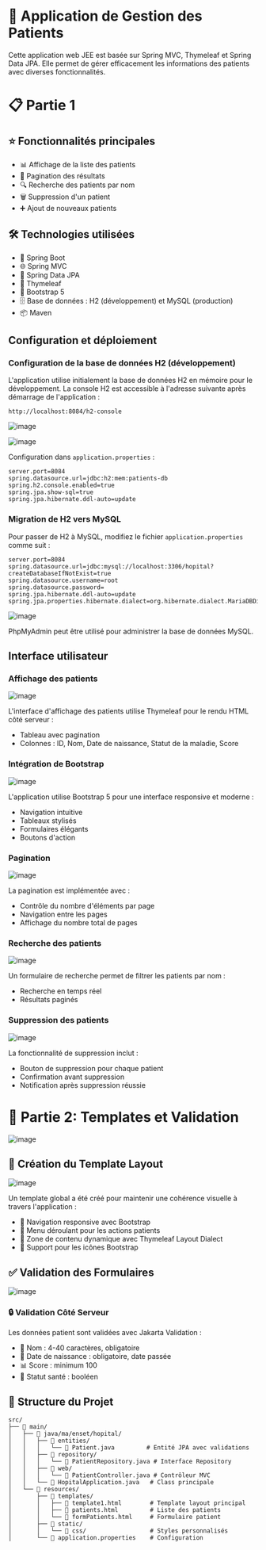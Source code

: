 # 🏥 Application de Gestion des Patients

Cette application web JEE est basée sur Spring MVC, Thymeleaf et Spring Data JPA. Elle permet de gérer efficacement les informations des patients avec diverses fonctionnalités.

# 📋 Partie 1

## ⭐ Fonctionnalités principales

- 📊 Affichage de la liste des patients
- 📑 Pagination des résultats
- 🔍 Recherche des patients par nom
- 🗑️ Suppression d'un patient
- ➕ Ajout de nouveaux patients

## 🛠️ Technologies utilisées

- 🔧 Spring Boot
- 🌐 Spring MVC
- 💾 Spring Data JPA
- 🎨 Thymeleaf
- 📱 Bootstrap 5
- 🗄️ Base de données : H2 (développement) et MySQL (production)
- 📦 Maven

## Configuration et déploiement

### Configuration de la base de données H2 (développement)

L'application utilise initialement la base de données H2 en mémoire pour le développement. La console H2 est accessible à l'adresse suivante après démarrage de l'application :

```
http://localhost:8084/h2-console
```

![image](https://github.com/user-attachments/assets/d48ccdc6-4ce7-45bf-8aef-f9914ffe60fa)

![image](https://github.com/user-attachments/assets/803155b2-4d5e-4c33-99cb-3550f7424dba)

Configuration dans `application.properties` :

```properties
server.port=8084
spring.datasource.url=jdbc:h2:mem:patients-db
spring.h2.console.enabled=true
spring.jpa.show-sql=true
spring.jpa.hibernate.ddl-auto=update
```

### Migration de H2 vers MySQL

Pour passer de H2 à MySQL, modifiez le fichier `application.properties` comme suit :

```properties
server.port=8084
spring.datasource.url=jdbc:mysql://localhost:3306/hopital?createDatabaseIfNotExist=true
spring.datasource.username=root
spring.datasource.password=
spring.jpa.hibernate.ddl-auto=update
spring.jpa.properties.hibernate.dialect=org.hibernate.dialect.MariaDBDialect
```

![image](https://github.com/user-attachments/assets/4b9075b2-9c64-42be-b578-d1bca8e70c44)

PhpMyAdmin peut être utilisé pour administrer la base de données MySQL.

## Interface utilisateur

### Affichage des patients

![image](https://github.com/user-attachments/assets/0603da09-a560-4101-975c-8b15c037ef29)

L'interface d'affichage des patients utilise Thymeleaf pour le rendu HTML côté serveur :

- Tableau avec pagination
- Colonnes : ID, Nom, Date de naissance, Statut de la maladie, Score

### Intégration de Bootstrap

![image](https://github.com/user-attachments/assets/e6a7c564-a6f5-4ede-b375-05a77a66ef81)

L'application utilise Bootstrap 5 pour une interface responsive et moderne :

- Navigation intuitive
- Tableaux stylisés
- Formulaires élégants
- Boutons d'action

### Pagination

![image](https://github.com/user-attachments/assets/19342b82-c7c2-4a8f-af8b-fa05df28d841)

La pagination est implémentée avec :

- Contrôle du nombre d'éléments par page
- Navigation entre les pages
- Affichage du nombre total de pages

### Recherche des patients

![image](https://github.com/user-attachments/assets/180126cf-28cf-4b27-bba5-293e100029e7)

Un formulaire de recherche permet de filtrer les patients par nom :

- Recherche en temps réel
- Résultats paginés

### Suppression des patients

![image](https://github.com/user-attachments/assets/3d9b78eb-a053-42da-b813-2f44b7e109e9)

La fonctionnalité de suppression inclut :

- Bouton de suppression pour chaque patient
- Confirmation avant suppression
- Notification après suppression réussie

# 🔧 Partie 2: Templates et Validation

![image](https://github.com/user-attachments/assets/86a6c3ae-b2f3-4f00-8fd4-386e3a2ef3ab)


## 📝 Création du Template Layout

![image](https://github.com/user-attachments/assets/49c82cc9-1795-4446-a437-7fdd491149da)

Un template global a été créé pour maintenir une cohérence visuelle à travers l'application :

- 📱 Navigation responsive avec Bootstrap
- 📑 Menu déroulant pour les actions patients
- 🎨 Zone de contenu dynamique avec Thymeleaf Layout Dialect
- 🎯 Support pour les icônes Bootstrap

## ✅ Validation des Formulaires

![image](https://github.com/user-attachments/assets/89806dfa-fd16-49cd-b3b7-eb2ae35f4bf4)

### 🔒 Validation Côté Serveur

Les données patient sont validées avec Jakarta Validation :

- 📝 Nom : 4-40 caractères, obligatoire
- 📅 Date de naissance : obligatoire, date passée
- 📊 Score : minimum 100
- 🏥 Statut santé : booléen

## 📁 Structure du Projet

```
src/
├── 📂 main/
│   ├── 📂 java/ma/enset/hopital/
│   │   ├── 📂 entities/
│   │   │   └── 📄 Patient.java         # Entité JPA avec validations
│   │   ├── 📂 repository/
│   │   │   └── 📄 PatientRepository.java # Interface Repository
│   │   ├── 📂 web/
│   │   │   └── 📄 PatientController.java # Contrôleur MVC
│   │   └── 📄 HopitalApplication.java   # Class principale
│   └── 📂 resources/
│       ├── 📂 templates/
│       │   ├── 📄 template1.html        # Template layout principal
│       │   ├── 📄 patients.html         # Liste des patients
│       │   └── 📄 formPatients.html     # Formulaire patient
│       ├── 📂 static/
│       │   └── 📂 css/                  # Styles personnalisés
│       └── 📄 application.properties    # Configuration
```
